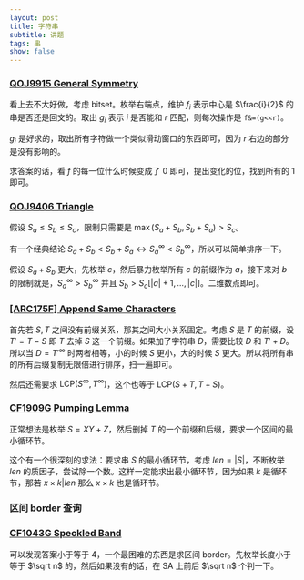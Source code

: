 ```yaml
---
layout: post
title: 字符串
subtitle: 讲题
tags: 串
show: false
---
```


### [QOJ9915 General Symmetry](https://qoj.ac/problem/9915)

看上去不大好做，考虑 bitset。枚举右端点，维护 $f_i$ 表示中心是 $\frac{i}{2}$ 的串是否还是回文的。取出 $g_i$ 表示 $i$ 是否能和 $r$ 匹配，则每次操作是 `f&=(g<<r)`。

$g_i$ 是好求的，取出所有字符做一个类似滑动窗口的东西即可，因为 $r$ 右边的部分是没有影响的。

求答案的话，看 $f$ 的每一位什么时候变成了 $0$ 即可，提出变化的位，找到所有的 $1$ 即可。

### [QOJ9406 Triangle](https://qoj.ac/problem/9406)

假设 $S_a\leq S_b\leq S_c$，限制只需要是 $\max(S_a+S_b,S_b+S_a)> S_c$。

有一个经典结论 $S_a+S_b<S_b+S_a \leftrightarrow S_a^{\infty}<S_b^{\infty}$，所以可以简单排序一下。

假设 $S_a+S_b$ 更大，先枚举 $c$，然后暴力枚举所有 $c$ 的前缀作为 $a$，接下来对 $b$ 的限制就是，$S_a^{\infty}>S_b^{\infty}$ 并且 $S_b>S_c[\lvert a\rvert+1,\dots,\lvert c\rvert]$。二维数点即可。

### [[ARC175F] Append Same Characters](https://www.luogu.com.cn/problem/AT_arc175_f)

首先若 $S,T$ 之间没有前缀关系，那其之间大小关系固定。考虑 $S$ 是 $T$ 的前缀，设 $T'=T-S$ 即 $T$ 去掉 $S$ 这一个前缀。如果加了字符串 $D$，需要比较 $D$ 和 $T'+D$。所以当 $D=T'^{\infty}$ 时两者相等，小的时候 $S$ 更小，大的时候 $S$ 更大。所以将所有串的所有后缀复制无限倍进行排序，扫一遍即可。

然后还需要求 $\text{LCP}(S^{\infty},T^{\infty})$，这个也等于 $\text{LCP}(S+T,T+S)$。

### [CF1909G Pumping Lemma](https://www.luogu.com.cn/problem/CF1909G)

正常想法是枚举 $S=XY+Z$，然后删掉 $T$ 的一个前缀和后缀，要求一个区间的最小循环节。

这个有一个很深刻的求法：要求串 $S$ 的最小循环节，考虑 $len=\lvert S\rvert$，不断枚举 $len$ 的质因子，尝试除一个数。这样一定能求出最小循环节，因为如果 $k$ 是循环节，那若 $x\times k\vert len$ 那么 $x\times k$ 也是循环节。

### 区间 border 查询

### [CF1043G Speckled Band](https://www.luogu.com.cn/problem/CF1043G)

可以发现答案小于等于 $4$，一个最困难的东西是求区间 border。先枚举长度小于等于 $\sqrt n$ 的，然后如果没有的话，在 SA 上前后 $\sqrt n$ 个判一下。